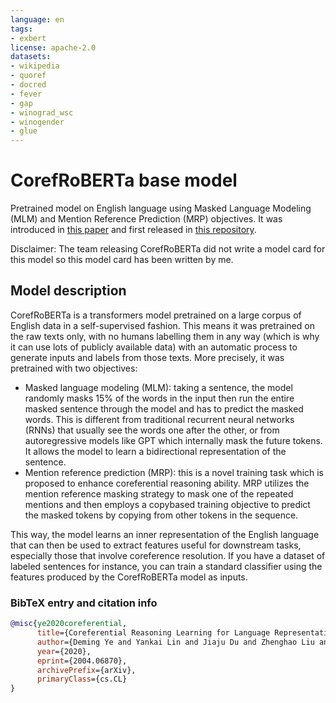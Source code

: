 ```yaml
---
language: en
tags:
- exbert
license: apache-2.0
datasets:
- wikipedia
- quoref
- docred
- fever
- gap
- winograd_wsc
- winogender
- glue
---
```


# CorefRoBERTa base model 

Pretrained model on English language using Masked Language Modeling (MLM) and Mention Reference Prediction (MRP) objectives. It was introduced in
[this paper](https://arxiv.org/abs/2004.06870) and first released in
[this repository](https://github.com/thunlp/CorefBERT). 

Disclaimer: The team releasing CorefRoBERTa did not write a model card for this model so this model card has been written by me.

## Model description

CorefRoBERTa is a transformers model pretrained on a large corpus of English data in a self-supervised fashion. This means it was pretrained on the raw texts only, with no humans labelling them in any way (which is why it can use lots of
publicly available data) with an automatic process to generate inputs and labels from those texts. More precisely, it was pretrained with two objectives:

- Masked language modeling (MLM): taking a sentence, the model randomly masks 15% of the words in the input then run
  the entire masked sentence through the model and has to predict the masked words. This is different from traditional
  recurrent neural networks (RNNs) that usually see the words one after the other, or from autoregressive models like
  GPT which internally mask the future tokens. It allows the model to learn a bidirectional representation of the
  sentence.
- Mention reference prediction (MRP): this is a novel training task which is proposed to enhance coreferential reasoning ability. MRP utilizes the
mention reference masking strategy to mask one of the repeated mentions and then employs a copybased training objective to predict the masked tokens by copying from other tokens in the sequence.

This way, the model learns an inner representation of the English language that can then be used to extract features useful for downstream tasks, especially those that involve coreference resolution. If you have a dataset of labeled sentences for instance, you can train a standard classifier using the features produced by the CorefRoBERTa model as inputs.


### BibTeX entry and citation info

```bibtex
@misc{ye2020coreferential,
      title={Coreferential Reasoning Learning for Language Representation}, 
      author={Deming Ye and Yankai Lin and Jiaju Du and Zhenghao Liu and Peng Li and Maosong Sun and Zhiyuan Liu},
      year={2020},
      eprint={2004.06870},
      archivePrefix={arXiv},
      primaryClass={cs.CL}
}
```


